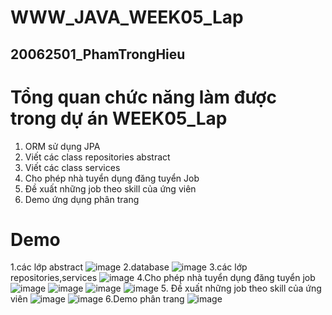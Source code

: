 # WWW_JAVA_WEEK05_Lap
## 20062501_PhamTrongHieu

# Tổng quan chức năng làm được trong dự án WEEK05_Lap

 1. ORM sử dụng JPA
 2. Viết các class repositories abstract
 3. Viết các  class services
 4. Cho phép nhà tuyển dụng đăng tuyển Job
 5. Đề xuất những job theo skill của ứng viên
 6. Demo ứng dụng phân trang
# Demo
1.các lớp abstract
  ![image](https://github.com/phamtronghieu2002/WWW_JAVA_WEEK05/assets/109363404/ba965c94-1f54-4041-aacf-c999d83b9540)
    2.database
    ![image](https://github.com/phamtronghieu2002/WWW_JAVA_WEEK05/assets/109363404/98e91ca8-3e13-46d6-ab6a-38d4faaf5a6a)
     3.các lớp repositories,services
     ![image](https://github.com/phamtronghieu2002/WWW_JAVA_WEEK02/assets/109363404/26e59f74-9257-4b69-aa1f-7fc506e4de29)
     4.Cho phép nhà tuyển dụng đăng tuyển job
     ![image](https://github.com/phamtronghieu2002/WWW_JAVA_WEEK05/assets/109363404/309831c0-72c1-4d97-98a3-d9c07c44fea0)
     ![image](https://github.com/phamtronghieu2002/WWW_JAVA_WEEK05/assets/109363404/db82ac1a-22f5-4506-afa8-cfbadcfabd03)
![image](https://github.com/phamtronghieu2002/WWW_JAVA_WEEK05/assets/109363404/e37abdb0-ff98-44cc-a0ee-eb1d76f3bb65)
![image](https://github.com/phamtronghieu2002/WWW_JAVA_WEEK05/assets/109363404/14053d1e-181d-4a0b-a512-cb005324ac3f)
5. Đề xuất những job theo skill của ứng viên
 ![image](https://github.com/phamtronghieu2002/WWW_JAVA_WEEK05/assets/109363404/5c676626-0b6d-4597-ac96-9bb6b9e0e5a7)
![image](https://github.com/phamtronghieu2002/WWW_JAVA_WEEK05/assets/109363404/8ef58802-f515-4ea7-952a-4a31c55fc5f3)
6.Demo phân trang
![image](https://github.com/phamtronghieu2002/WWW_JAVA_WEEK05/assets/109363404/895e983f-8062-41e2-964b-6a5df37ef201)
